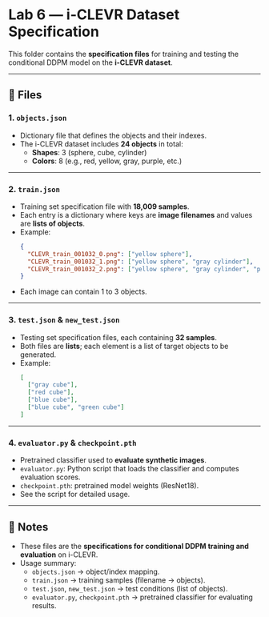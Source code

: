 # Lab 6 — i-CLEVR Dataset Specification  

This folder contains the **specification files** for training and testing the conditional DDPM model on the **i-CLEVR dataset**.

---

## 📂 Files

### 1. `objects.json`
- Dictionary file that defines the objects and their indexes.  
- The i-CLEVR dataset includes **24 objects** in total:  
  - **Shapes**: 3 (sphere, cube, cylinder)  
  - **Colors**: 8 (e.g., red, yellow, gray, purple, etc.)  

---

### 2. `train.json`
- Training set specification file with **18,009 samples**.  
- Each entry is a dictionary where keys are **image filenames** and values are **lists of objects**.  
- Example:  
  ```json
  {
    "CLEVR_train_001032_0.png": ["yellow sphere"],
    "CLEVR_train_001032_1.png": ["yellow sphere", "gray cylinder"],
    "CLEVR_train_001032_2.png": ["yellow sphere", "gray cylinder", "purple cube"]
  }
* Each image can contain 1 to 3 objects.

---

### 3. `test.json` & `new_test.json`
- Testing set specification files, each containing **32 samples**.  
- Both files are **lists**; each element is a list of target objects to be generated.  
- Example:
  ```json
  [
    ["gray cube"],
    ["red cube"],
    ["blue cube"],
    ["blue cube", "green cube"]
  ]
  ```

---

### 4. `evaluator.py` & `checkpoint.pth`
- Pretrained classifier used to **evaluate synthetic images**.  
- `evaluator.py`: Python script that loads the classifier and computes evaluation scores.  
- `checkpoint.pth`: pretrained model weights (ResNet18).  
- See the script for detailed usage.

---

## 📝 Notes
- These files are the **specifications for conditional DDPM training and evaluation** on i-CLEVR.  
- Usage summary:
  - `objects.json` → object/index mapping.  
  - `train.json` → training samples (filename → objects).  
  - `test.json`, `new_test.json` → test conditions (list of objects).  
  - `evaluator.py`, `checkpoint.pth` → pretrained classifier for evaluating results.  


